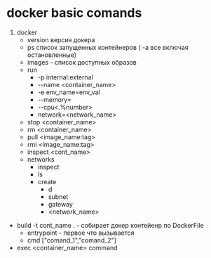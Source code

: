 # docker basic comands
1. docker
   - version  версия докера
   - ps список запущенных контейнеров ( -a все включая остановленные)
   - images - список доступных образов
   - run
     - -p internal:external
     - --name <container_name>
     - -e env_name=env_val
     - --memory=<memory>
     - --cpu<.%number>
     - network=<network_name>
   - stop <container_name>
   - rm <container_name>
   - pull <image_name:tag>
   - rmi <image_name:tag>
   - inspect <cont_name>
   - networks
     - inspect
     - ls
     - create
       - d
       - subnet
       - gateway
       - <network_name>
  - build -t cont_name . - собирает докер контейенр по DockerFile
    - entrypoint - первое что вызывается
    - cmd ["comand_1","comand_2"] 
  - exec <container_name> command
